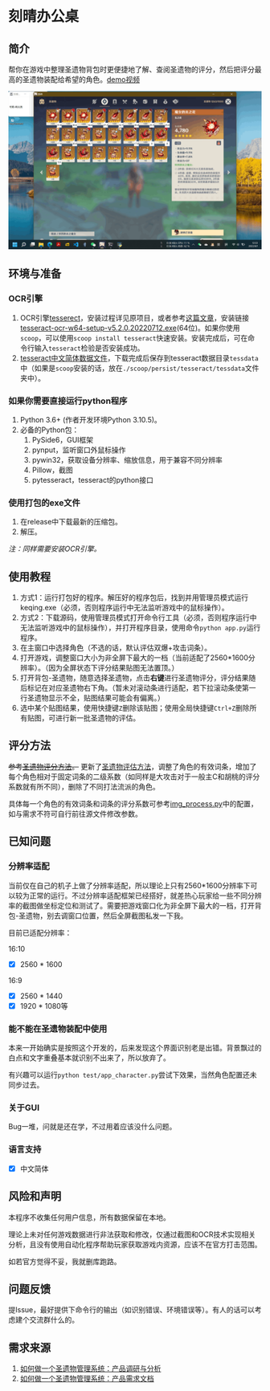 # 刻晴办公桌

## 简介

帮你在游戏中整理圣遗物背包时更便捷地了解、查阅圣遗物的评分，然后把评分最高的圣遗物装配给希望的角色。[demo视频](https://www.bilibili.com/video/BV1XB4y1k7au/)

![使用截图](https://raw.githubusercontent.com/SkeathyTomas/img/main/img/20220801125435.png)

## 环境与准备

### OCR引擎

1. OCR引擎[tesserect](https://github.com/tesseract-ocr/tesseract)，安装过程详见原项目，或者参考[这篇文章](https://www.jianshu.com/p/f7cb0b3f337a)，安装链接[tesseract-ocr-w64-setup-v5.2.0.20220712.exe](https://digi.bib.uni-mannheim.de/tesseract/tesseract-ocr-w64-setup-v5.2.0.20220712.exe)(64位)。如果你使用`scoop`，可以使用`scoop install tesseract`快速安装。安装完成后，可在命令行输入`tesseract`检验是否安装成功。
2. [tesseract中文简体数据文件](https://github.com/tesseract-ocr/tessdata/blob/main/chi_sim.traineddata)，下载完成后保存到tesseract数据目录`tessdata`中（如果是`scoop`安装的话，放在`./scoop/persist/tesseract/tessdata`文件夹中）。

### 如果你需要直接运行python程序

1. Python 3.6+ (作者开发环境Python 3.10.5)。
2. 必备的Python包：
   1. PySide6，GUI框架
   2. pynput，监听窗口外鼠标操作
   3. pywin32，获取设备分辨率、缩放信息，用于兼容不同分辨率
   4. Pillow，截图
   5. pytesseract，tesseract的python接口

### 使用打包的exe文件

1. 在release中下载最新的压缩包。
2. 解压。

*注：同样需要安装OCR引擎。*

## 使用教程

1. 方式1：运行打包好的程序。解压好的程序包后，找到并用管理员模式运行keqing.exe（必须，否则程序运行中无法监听游戏中的鼠标操作）。
2. 方式2：下载源码，使用管理员模式打开命令行工具（必须，否则程序运行中无法监听游戏中的鼠标操作），并打开程序目录，使用命令`python app.py`运行程序。
3. 在主窗口中选择角色（不选的话，默认评估双爆+攻击词条）。
4. 打开游戏，调整窗口大小为非全屏下最大的一档（当前适配了2560*1600分辨率）。（因为全屏状态下评分结果贴图无法置顶。）
5. 打开背包-圣遗物，随意选择圣遗物，点击**右键**进行圣遗物评分，评分结果随后标记在对应圣遗物右下角。（暂未对滚动条进行适配，若下拉滚动条使第一行圣遗物显示不全，贴图结果可能会有偏离。）
6. 选中某个贴图结果，使用快捷键`Z`删除该贴图；使用全局快捷键`Ctrl+Z`删除所有贴图，可进行新一批圣遗物的评估。

## 评分方法

~~参考[圣遗物评分方法](https://mp.weixin.qq.com/s/EUc-o95gpovHv5ctKaQNFw)。~~
更新了[圣遗物评估方法](https://mp.weixin.qq.com/s/DxyS8Rll3_eLSelvjiwKwQ)，调整了角色的有效词条，增加了每个角色相对于固定词条的二级系数（如同样是大攻击对于一般主C和胡桃的评分系数就有所不同），删除了不同打法流派的角色。

具体每一个角色的有效词条和词条的评分系数可参考[img_process.py](img_process.py)中的配置，如与需求不符可自行前往源文件修改参数。

## 已知问题

### 分辨率适配

当前仅在自己的机子上做了分辨率适配，所以理论上只有2560*1600分辨率下可以较为正常的运行。不过分辨率适配框架已经搭好，就差热心玩家给一些不同分辨率的截图做坐标定位和测试了。需要把游戏窗口化为非全屏下最大的一档，打开背包-圣遗物，别去调窗口位置，然后全屏截图私发一下我。

目前已适配分辨率：

16:10

- [x] 2560 * 1600

16:9

- [x] 2560 * 1440
- [x] 1920 * 1080等

### 能不能在圣遗物装配中使用

本来一开始确实是按照这个开发的，后来发现这个界面识别老是出错。背景飘过的白点和文字重叠基本就识别不出来了，所以放弃了。

有兴趣可以运行`python test/app_character.py`尝试下效果，当然角色配置还未同步过去。

### 关于GUI

Bug一堆，问就是还在学，不过用着应该没什么问题。

### 语言支持

- [x] 中文简体

## 风险和声明

本程序不收集任何用户信息，所有数据保留在本地。

理论上未对任何游戏数据进行非法获取和修改，仅通过截图和OCR技术实现相关分析，且没有使用自动化程序帮助玩家获取游戏内资源，应该不在官方打击范围。

如若官方觉得不妥，我就删库跑路。

## 问题反馈

提Issue，最好提供下命令行的输出（如识别错误、环境错误等）。有人的话可以考虑建个交流群什么的。

## 需求来源

1. [如何做一个圣遗物管理系统：产品调研与分析](https://skeathytomas.github.io/post/%E5%A6%82%E4%BD%95%E5%81%9A%E4%B8%80%E4%B8%AA%E5%9C%A3%E9%81%97%E7%89%A9%E7%AE%A1%E7%90%86%E7%B3%BB%E7%BB%9F%EF%BC%9A%E4%BA%A7%E5%93%81%E8%B0%83%E7%A0%94%E4%B8%8E%E5%88%86%E6%9E%90/)
2. [如何做一个圣遗物管理系统：产品需求文档](https://skeathytomas.github.io/post/%E5%A6%82%E4%BD%95%E5%81%9A%E4%B8%80%E4%B8%AA%E5%9C%A3%E9%81%97%E7%89%A9%E7%AE%A1%E7%90%86%E7%B3%BB%E7%BB%9F%EF%BC%9A%E4%BA%A7%E5%93%81%E9%9C%80%E6%B1%82%E6%96%87%E6%A1%A3/)